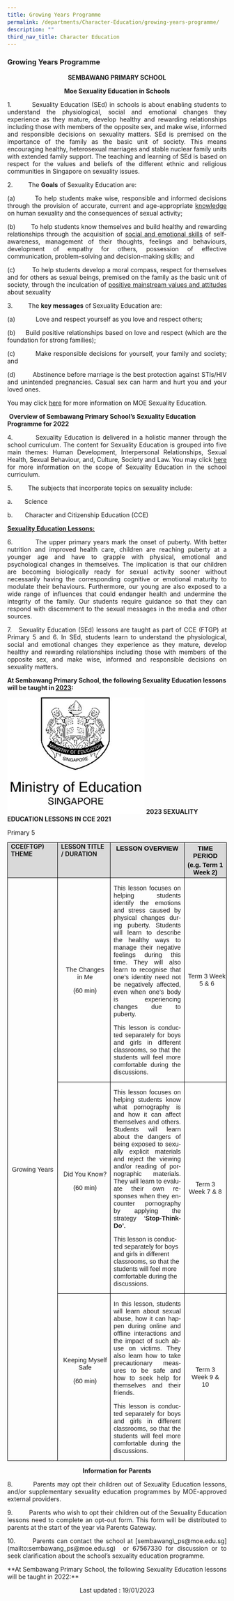 ```yaml
---
title: Growing Years Programme
permalink: /departments/Character-Education/growing-years-programme/
description: ""
third_nav_title: Character Education
---
```

### Growing Years Programme

<p align="center"><b>SEMBAWANG PRIMARY SCHOOL</b></p>

<p align="center"><b>Moe Sexuality Education in Schools</b></p>

         

<p align = "justify">1.         Sexuality Education (SEd) in schools is about enabling students to understand the physiological, social and emotional changes they experience as they mature, develop healthy and rewarding relationships including those with members of the opposite sex, and make wise, informed and responsible decisions on sexuality matters. SEd is premised on the importance of the family as the basic unit of society. This means encouraging healthy, heterosexual marriages and stable nuclear family units with extended family support. The teaching and learning of SEd is based on respect for the values and beliefs of the different ethnic and religious communities in Singapore on sexuality issues.</p>

2.                  The **Goals** of Sexuality Education are:

<p align = "justify">(a)        To help students make wise, responsible and informed decisions through the provision of accurate, current and age-appropriate <u>knowledge</u> on human sexuality and the consequences of sexual activity;</p>

<p align = "justify">(b)        To help students know themselves and build healthy and rewarding relationships through the acquisition of <u>social and emotional skills</u> of self-awareness, management of their thoughts, feelings and behaviours, development of empathy for others, possession of effective communication, problem-solving and decision-making skills; and</p>

<p align = "justify">(c)         To help students develop a moral compass, respect for themselves and for others as sexual beings, premised on the family as the basic unit of society, through the inculcation of <u>positive mainstream values and attitudes</u> about sexuality</p>

3.         The <b>key messages</b> of Sexuality Education are: 

<p align = "justify">(a)            Love and respect yourself as you love and respect others;</P>

<p align = "justify">(b)     Build positive relationships based on love and respect (which are the foundation for strong families);</P>

<p align = "justify">(c)         Make responsible decisions for yourself, your family and society; and</P>

<p align = "justify">(d)         Abstinence before marriage is the best protection against STIs/HIV and unintended pregnancies. Casual sex can harm and hurt you and your loved ones.</P>

You may click [here](https://go.gov.sg/moe-sexuality-education) for more information on MOE Sexuality Education.

 **Overview of Sembawang Primary School’s Sexuality Education Programme for 2022**

<p align = "justify">4.         Sexuality Education is delivered in a holistic manner through the school curriculum. The content for Sexuality Education is grouped into five main themes: Human Development, Interpersonal Relationships, Sexual Health, Sexual Behaviour, and, Culture, Society and Law. You may click <a href = "https://go.gov.sg/moe-sexuality-education-scope">here</a>
for more information on the scope of Sexuality Education in the school curriculum.</P>

<p align = "justify">5.         The subjects that incorporate topics on sexuality include:</P>

a.       Science

b.       Character and Citizenship Education (CCE)

 <b><u>Sexuality Education Lessons:</u></b> 

<p align = "justify">6.         The upper primary years mark the onset of puberty. With better nutrition and improved health care, children are reaching puberty at a younger age and have to grapple with physical, emotional and psychological changes in themselves. The implication is that our children are becoming biologically ready for sexual activity sooner without necessarily having the corresponding cognitive or emotional maturity to modulate their behaviours. Furthermore, our young are also exposed to a wide range of influences that could endanger health and undermine the integrity of the family. Our students require guidance so that they can respond with discernment to the sexual messages in the media and other sources. </P>

  

<p align = "justify">7.      Sexuality Education (SEd) lessons are taught as part of CCE (FTGP) at Primary 5 and 6. In SEd, students learn to understand the physiological, social and emotional changes they experience as they mature, develop healthy and rewarding relationships including those with members of the opposite sex, and make wise, informed and responsible decisions on sexuality matters. </P>

<b>At Sembawang Primary School, the following Sexuality Education lessons will be taught in <u>2023</u>:</b>


![](/images/MOE%20Logo%20Black%20and%20White.jpg)
<b>2023 SEXUALITY EDUCATION LESSONS IN CCE 2021 </b>

Primary
5

<div align=center>

<table class=MsoNormalTable border=1 cellspacing=0 cellpadding=0 width=1039
 style='border-collapse:collapse;mso-table-layout-alt:fixed;border:none;
 mso-border-alt:solid windowtext .5pt;mso-yfti-tbllook:480;mso-padding-alt:
 0cm 5.4pt 0cm 5.4pt;mso-border-insideh:.5pt solid windowtext;mso-border-insidev:
 .5pt solid windowtext'>
 <thead>
  <tr style='mso-yfti-irow:0;mso-yfti-firstrow:yes'>
   <td width=189 valign=top style='width:141.5pt;border:solid black 1.0pt;
   mso-border-alt:solid black .5pt;background:#D9D9D9;padding:0cm 5.4pt 0cm 5.4pt'>
   <b>CCE(FTGP) THEME</b></p>
   </td>
   <td width=227 valign=top style='width:6.0cm;border:solid black 1.0pt;
   border-left:none;mso-border-left-alt:solid black .5pt;mso-border-alt:solid black .5pt;
   background:#D9D9D9;padding:0cm 5.4pt 0cm 5.4pt'>
 <b>LESSON
   TITLE / DURATION</b>
   </td>
   <td width=444 valign=top style='width:333.15pt;border:solid black 1.0pt;
   border-left:none;mso-border-left-alt:solid black .5pt;mso-border-alt:solid black .5pt;
   background:#D9D9D9;padding:0cm 5.4pt 0cm 5.4pt'>
   <p class=MsoNormal align=center style='margin-top:3.0pt;margin-right:0cm;
   margin-bottom:3.0pt;margin-left:0cm;text-align:center'><b><span lang=EN-GB
   style='font-size:11.0pt;font-family:"Arial",sans-serif;color:black;
   text-transform:uppercase'>Lesson OVERVIEW</span></b><b><span lang=EN-GB
   style='font-size:11.0pt;font-family:"Arial",sans-serif;color:black'></span></b></p>
   </td>
   <td width=180 style='width:134.65pt;border:solid black 1.0pt;border-left:
   none;mso-border-left-alt:solid black .5pt;mso-border-alt:solid black .5pt;
   background:#D9D9D9;padding:0cm 5.4pt 0cm 5.4pt'>
   <p class=MsoNormal align=center style='margin-top:3.0pt;margin-right:0cm;
   margin-bottom:3.0pt;margin-left:0cm;text-align:center'><b><span lang=EN-GB
   style='font-size:11.0pt;font-family:"Arial",sans-serif;color:black'>TIME
   PERIOD </span></b></p>
   <p class=MsoNormal align=center style='margin-top:3.0pt;margin-right:0cm;
   margin-bottom:3.0pt;margin-left:0cm;text-align:center'><b><span lang=EN-GB
   style='font-size:11.0pt;font-family:"Arial",sans-serif;color:black'>(<span
   class=GramE>e.g.</span> Term 1 Week 2)<span style='text-transform:uppercase'></span></span></b></p>
   </td>
  </tr>
 </thead>
 <tr style='mso-yfti-irow:1;height:143.95pt'>
  <td width=189 rowspan=3 style='width:141.5pt;border:solid windowtext 1.0pt;
  border-top:none;mso-border-top-alt:solid black .5pt;mso-border-alt:solid windowtext .5pt;
  mso-border-top-alt:solid black .5pt;padding:0cm 5.4pt 0cm 5.4pt;height:143.95pt'>
  <p class=MsoNormal align=center style='text-align:center'><span lang=EN-GB
  style='font-size:11.0pt;font-family:"Arial",sans-serif'>Growing Years</span></p>
  </td>
  <td width=227 style='width:6.0cm;border-top:none;border-left:none;border-bottom:
  solid windowtext 1.0pt;border-right:solid windowtext 1.0pt;mso-border-top-alt:
  solid black .5pt;mso-border-left-alt:solid windowtext .5pt;mso-border-alt:
  solid windowtext .5pt;mso-border-top-alt:solid black .5pt;padding:0cm 5.4pt 0cm 5.4pt;
  height:143.95pt'>
  <p class=MsoNormal align=center style='margin-left:3.6pt;text-align:center'><span
  lang=EN-GB style='font-size:11.0pt;font-family:"Arial",sans-serif'>The
  Changes in Me</span></p>
  <p class=MsoNormal align=center style='margin-left:3.6pt;text-align:center'><span
  lang=EN-GB style='font-size:11.0pt;font-family:"Arial",sans-serif'>(60 min)</span></p>
  </td>
  <td width=444 style='width:333.15pt;border-top:none;border-left:none;
  border-bottom:solid windowtext 1.0pt;border-right:solid windowtext 1.0pt;
  mso-border-top-alt:solid black .5pt;mso-border-left-alt:solid windowtext .5pt;
  mso-border-alt:solid windowtext .5pt;mso-border-top-alt:solid black .5pt;
  padding:0cm 5.4pt 0cm 5.4pt;height:143.95pt'>
  <p style='text-align:justify;text-justify:inter-ideograph'><span lang=EN-GB
  style='font-size:11.0pt;font-family:"Arial",sans-serif'>This lesson focuses
  on helping students identify the emotions and stress caused by physical
  changes during puberty. Students will learn to describe the healthy ways to
  manage their negative feelings during this time. They will also learn to
  recognise that one’s identity <span class=GramE>need</span> not be negatively
  affected, even when one’s body is experiencing changes due to puberty. </span></p>
  <p style='text-align:justify;text-justify:inter-ideograph'><span lang=EN-GB
  style='font-size:11.0pt;font-family:"Arial",sans-serif'>This lesson is
  conducted separately for boys and girls in different classrooms, so that the
  students will feel more comfortable during the discussions.</span></p>
  </td>
  <td width=180 style='width:134.65pt;border-top:none;border-left:none;
  border-bottom:solid windowtext 1.0pt;border-right:solid windowtext 1.0pt;
  mso-border-top-alt:solid black .5pt;mso-border-left-alt:solid windowtext .5pt;
  mso-border-alt:solid windowtext .5pt;mso-border-top-alt:solid black .5pt;
  padding:0cm 5.4pt 0cm 5.4pt;height:143.95pt'>
  <p align=center style='margin-right:-5.2pt;text-align:center'><span
  lang=EN-GB style='font-size:11.0pt;font-family:"Arial",sans-serif'>Term 3
  Week 5 &amp; 6</span></p>
  </td>
 </tr>
 <tr style='mso-yfti-irow:2;height:48.1pt'>
  <td width=227 style='width:6.0cm;border-top:none;border-left:none;border-bottom:
  solid windowtext 1.0pt;border-right:solid windowtext 1.0pt;mso-border-top-alt:
  solid windowtext .5pt;mso-border-left-alt:solid windowtext .5pt;mso-border-alt:
  solid windowtext .5pt;padding:0cm 5.4pt 0cm 5.4pt;height:48.1pt'>
  <p class=MsoNormal align=center style='margin-left:3.6pt;text-align:center'>Did You Know? </p>
  <p class=MsoNormal align=center style='margin-left:3.6pt;text-align:center'><span
  lang=EN-GB style='font-size:11.0pt;font-family:"Arial",sans-serif'>(60 min)</span></p>
  <p class=MsoNormal align=center style='text-align:center'><span lang=EN-GB
  style='font-size:11.0pt;font-family:"Arial",sans-serif'>&nbsp;</span></p>
  </td>
  <td width=444 style='width:333.15pt;border-top:none;border-left:none;
  border-bottom:solid windowtext 1.0pt;border-right:solid windowtext 1.0pt;
  mso-border-top-alt:solid windowtext .5pt;mso-border-left-alt:solid windowtext .5pt;
  mso-border-alt:solid windowtext .5pt;padding:0cm 5.4pt 0cm 5.4pt;height:48.1pt'>
  <p style='text-align:justify;text-justify:inter-ideograph'><span lang=EN-GB
  style='font-size:11.0pt;font-family:"Arial",sans-serif'>This lesson focuses
  on helping students know what pornography is and how it can affect themselves
  and others. Students will learn about the dangers of being exposed to
  sexually explicit materials and reject the viewing and/or reading of
  pornographic materials. They will learn to evaluate their own responses when
  they encounter pornography by applying the strategy ‘<b>Stop-Think-Do’. </b></span></p>
  <p><span lang=EN-GB style='font-size:11.0pt;font-family:"Arial",sans-serif'>This
  lesson is conducted separately for boys and girls in different classrooms, so
  that the students will feel more comfortable during the discussions.</span><span
  lang=EN-SG style='mso-fareast-font-family:"Times New Roman";mso-ansi-language:
  EN-SG;mso-fareast-language:EN-SG'></span></p>
  </td>
  <td width=180 style='width:134.65pt;border-top:none;border-left:none;
  border-bottom:solid windowtext 1.0pt;border-right:solid windowtext 1.0pt;
  mso-border-top-alt:solid windowtext .5pt;mso-border-left-alt:solid windowtext .5pt;
  mso-border-alt:solid windowtext .5pt;padding:0cm 5.4pt 0cm 5.4pt;height:48.1pt'>
  <p align=center style='text-align:center'><span lang=EN-GB style='font-size:
  11.0pt;font-family:"Arial",sans-serif'>Term 3 Week 7 &amp; 8</span></p>
  </td>
 </tr>
 <tr style='mso-yfti-irow:3;mso-yfti-lastrow:yes;height:134.5pt'>
  <td width=227 style='width:6.0cm;border-top:none;border-left:none;border-bottom:
  solid windowtext 1.0pt;border-right:solid windowtext 1.0pt;mso-border-top-alt:
  solid windowtext .5pt;mso-border-left-alt:solid windowtext .5pt;mso-border-alt:
  solid windowtext .5pt;padding:0cm 5.4pt 0cm 5.4pt;height:134.5pt'>
  <p class=MsoNormal align=center style='margin-left:3.6pt;text-align:center'><span
  lang=EN-GB style='font-size:11.0pt;font-family:"Arial",sans-serif'>Keeping
  Myself Safe</span></p>
  <p class=MsoNormal align=center style='margin-left:3.6pt;text-align:center'><span
  lang=EN-GB style='font-size:11.0pt;font-family:"Arial",sans-serif'>(60 min)</span></p>
  <p class=MsoNormal align=center style='text-align:center'><span lang=EN-GB
  style='font-size:11.0pt;font-family:"Arial",sans-serif'>&nbsp;</span></p>
  </td>
  <td width=444 style='width:333.15pt;border-top:none;border-left:none;
  border-bottom:solid windowtext 1.0pt;border-right:solid windowtext 1.0pt;
  mso-border-top-alt:solid windowtext .5pt;mso-border-left-alt:solid windowtext .5pt;
  mso-border-alt:solid windowtext .5pt;padding:0cm 5.4pt 0cm 5.4pt;height:134.5pt'>
  <p style='text-align:justify;text-justify:inter-ideograph'><span lang=EN-GB
  style='font-size:11.0pt;font-family:"Arial",sans-serif'>In this lesson,
  students will learn about sexual abuse, how it can happen during online and
  offline interactions and the impact of such abuse on victims. They also learn
  how to take precautionary measures to be safe and how to seek help for
  themselves and their friends.</span></p>
  <p style='text-align:justify;text-justify:inter-ideograph'><span lang=EN-GB
  style='font-size:11.0pt;font-family:"Arial",sans-serif'>This lesson is
  conducted separately for boys and girls in different classrooms, so that the
  students will feel more comfortable during the discussions.</span><span
  lang=EN-SG style='font-size:10.0pt;mso-ansi-language:EN-SG;mso-fareast-language:
  EN-SG'></span></p>
  </td>
  <td width=180 style='width:134.65pt;border-top:none;border-left:none;
  border-bottom:solid windowtext 1.0pt;border-right:solid windowtext 1.0pt;
  mso-border-top-alt:solid windowtext .5pt;mso-border-left-alt:solid windowtext .5pt;
  mso-border-alt:solid windowtext .5pt;padding:0cm 5.4pt 0cm 5.4pt;height:134.5pt'>
  <p align=center style='text-align:center'><span lang=EN-GB style='font-size:
  11.0pt;font-family:"Arial",sans-serif'>Term 3 Week 9 &amp; 10</span></p>
  </td>
 </tr>
</table>

**Information for Parents**

<p align = "justify">8.         Parents may opt their children out of Sexuality Education lessons, and/or supplementary sexuality education programmes by MOE-approved external providers.</P>

<p align = "justify">9.         Parents who wish to opt their children out of the Sexuality Education lessons need to complete an opt-out form. This form will be distributed to parents at the start of the year via Parents Gateway.</P>

<p align = "justify">10.       Parents can contact the school at [sembawang\_ps@moe.edu.sg](mailto:sembawang_ps@moe.edu.sg)  or 67567330 for discussion or to seek clarification about the school’s sexuality education programme.</P>

  

<p align = "justify">**At Sembawang Primary School, the following Sexuality Education lessons will be taught in 2022:**</P>

Last updated : 19/01/2023